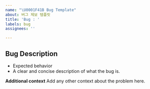 ```yaml
---
name: "\U0001F41B Bug Template"
about: 버그 제보 템플릿
title: 'Bug : '
labels: bug
assignees: ''

---
```


## Bug Description
- Expected behavior 
- A clear and concise description of what the bug is.

**Additional context**
Add any other context about the problem here.
